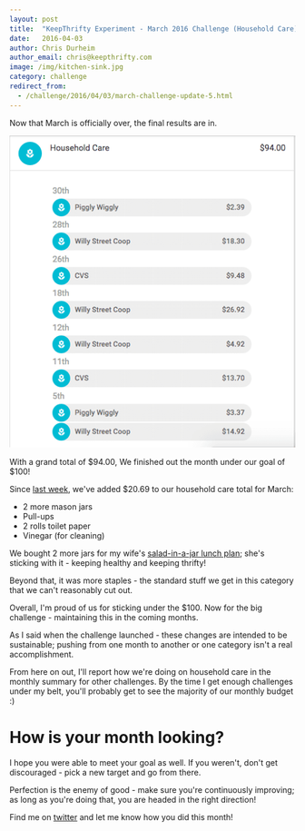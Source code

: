 ```yaml
---
layout: post
title:  "KeepThrifty Experiment - March 2016 Challenge (Household Care) - Final Results"
date:   2016-04-03
author: Chris Durheim
author_email: chris@keepthrifty.com
image: /img/kitchen-sink.jpg
category: challenge
redirect_from:
  - /challenge/2016/04/03/march-challenge-update-5.html
---
```


Now that March is officially over, the final results are in.

![March week 5 results - $94.00 total][march-final-summary]

With a grand total of $94.00, We finished out the month under our goal of $100!

Since [last week][last-week-post], we've added $20.69 to our household care total for March:

* 2 more mason jars
* Pull-ups
* 2 rolls toilet paper
* Vinegar (for cleaning)

We bought 2 more jars for my wife's [salad-in-a-jar lunch plan][salad-in-a-jar-post]; she's sticking with it - keeping healthy and keeping thrifty!

Beyond that, it was more staples - the standard stuff we get in this category that we can't reasonably cut out.

Overall, I'm proud of us for sticking under the $100.  Now for the big challenge - maintaining this in the coming months.

As I said when the challenge launched - these changes are intended to be sustainable; pushing from one month to another or one category isn't a real accomplishment.

From here on out, I'll report how we're doing on household care in the monthly summary for other challenges. By the time I get enough challenges under my belt, you'll probably get to see the majority of our monthly budget :)

# How is your month looking? #

I hope you were able to meet your goal as well. If you weren't, don't get discouraged - pick a new target and go from there.

Perfection is the enemy of good - make sure you're continuously improving; as long as you're doing that, you are headed in the right direction!

Find me on [twitter][twitter-profile] and let me know how you did this month!

[march-challenge-post]: /challenge/2016-03-household-care/
[last-week-post]: /challenge/2016-03-household-care/update-4.html
[salad-in-a-jar-post]: /challenge/2016-03-household-care/update-3.html
[twitter-profile]: http://www.twitter.com/chris_durheim

[march-final-summary]: /img/march-2016-final-summary.png
